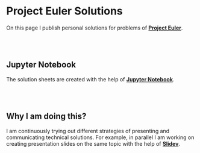 # Project Euler Solutions
On this page I publish personal solutions for problems of [**Project Euler**](https://projecteuler.net).

<br>
<br>

## Jupyter Notebook
The solution sheets are created with the help of [**Jupyter Notebook**](https://jupyter.org).

<br>
<br>

## Why I am doing this?
I am continuously trying out different strategies of presenting and communicating technical solutions.
For example, in parallel I am working on creating presentation slides on the same topic with the help of [**Slidev**](https://sli.dev).
